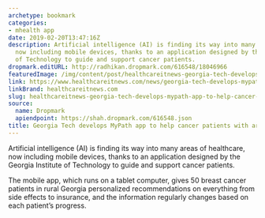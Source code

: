 ```yaml
---
archetype: bookmark
categories:
- mhealth app
date: 2019-02-20T13:47:16Z
description: Artificial intelligence (AI) is finding its way into many areas of healthcare,
  now including mobile devices, thanks to an application designed by the Georgia Institute
  of Technology to guide and support cancer patients.
dropmark.editURL: http://radhikan.dropmark.com/616548/18046966
featuredImage: /img/content/post/healthcareitnews-georgia-tech-develops-mypath-app-to-help-cancer-patients-with-artificial-intelligence.jpg
link: https://www.healthcareitnews.com/news/georgia-tech-develops-mypath-app-help-cancer-patients-artificial-intelligence
linkBrand: healthcareitnews.com
slug: healthcareitnews-georgia-tech-develops-mypath-app-to-help-cancer-patients-with-artificial-intelligence
source:
  name: Dropmark
  apiendpoint: https://shah.dropmark.com/616548.json
title: Georgia Tech develops MyPath app to help cancer patients with artificial intelligence
---
```

Artificial intelligence (AI) is finding its way into many areas of healthcare, now including mobile devices, thanks to an application designed by the Georgia Institute of Technology to guide and support cancer patients.

The mobile app, which runs on a tablet computer, gives 50 breast cancer patients in rural Georgia personalized recommendations on everything from side effects to insurance, and the information regularly changes based on each patient’s progress.


